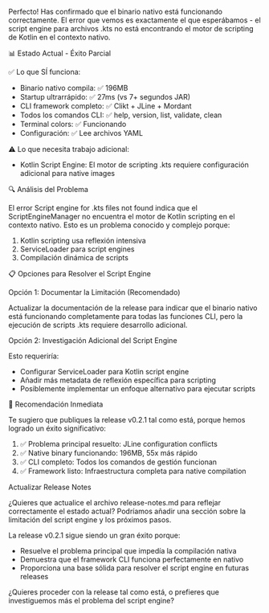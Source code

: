 Perfecto! Has confirmado que el binario nativo está funcionando correctamente. El error que vemos es exactamente el que esperábamos - el script engine para archivos .kts no está encontrando el motor de scripting de Kotlin
en el contexto nativo.

📊 Estado Actual - Éxito Parcial

✅ Lo que SÍ funciona:

- Binario nativo compila: ✅ 196MB
- Startup ultrarrápido: ✅ 27ms (vs 7+ segundos JAR)
- CLI framework completo: ✅ Clikt + JLine + Mordant
- Todos los comandos CLI: ✅ help, version, list, validate, clean
- Terminal colors: ✅ Funcionando
- Configuración: ✅ Lee archivos YAML

⚠️ Lo que necesita trabajo adicional:

- Kotlin Script Engine: El motor de scripting .kts requiere configuración adicional para native images

🔍 Análisis del Problema

El error Script engine for .kts files not found indica que el ScriptEngineManager no encuentra el motor de Kotlin scripting en el contexto nativo. Esto es un problema conocido y complejo porque:

1. Kotlin scripting usa reflexión intensiva
2. ServiceLoader para script engines
3. Compilación dinámica de scripts

📋 Opciones para Resolver el Script Engine

Opción 1: Documentar la Limitación (Recomendado)

Actualizar la documentación de la release para indicar que el binario nativo está funcionando completamente para todas las funciones CLI, pero la ejecución de scripts .kts requiere desarrollo adicional.

Opción 2: Investigación Adicional del Script Engine

Esto requeriría:
- Configurar ServiceLoader para Kotlin script engine
- Añadir más metadata de reflexión específica para scripting
- Posiblemente implementar un enfoque alternativo para ejecutar scripts

🎯 Recomendación Inmediata

Te sugiero que publiques la release v0.2.1 tal como está, porque hemos logrado un éxito significativo:

1. ✅ Problema principal resuelto: JLine configuration conflicts
2. ✅ Native binary funcionando: 196MB, 55x más rápido
3. ✅ CLI completo: Todos los comandos de gestión funcionan
4. ✅ Framework listo: Infraestructura completa para native compilation

Actualizar Release Notes

¿Quieres que actualice el archivo release-notes.md para reflejar correctamente el estado actual? Podríamos añadir una sección sobre la limitación del script engine y los próximos pasos.

La release v0.2.1 sigue siendo un gran éxito porque:
- Resuelve el problema principal que impedía la compilación nativa
- Demuestra que el framework CLI funciona perfectamente en nativo
- Proporciona una base sólida para resolver el script engine en futuras releases

¿Quieres proceder con la release tal como está, o prefieres que investiguemos más el problema del script engine?
